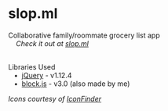 # slop.ml
Collaborative family/roommate grocery list app  
&nbsp;&nbsp;&nbsp;&nbsp;*Check it out at [slop.ml](http://slop.ml)*  
&nbsp;  

Libraries Used  
&nbsp;&nbsp;&nbsp;•&nbsp;&nbsp;[jQuery](https://jquery.com/) - v1.12.4  
&nbsp;&nbsp;&nbsp;•&nbsp;&nbsp;[block.js](https://github.com/anuvgupta/block.js) - v3.0 (also made by me)

*Icons courtesy of [IconFinder](http://www.iconfinder.com)*  
